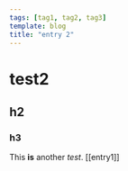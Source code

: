 ```yaml
---
tags: [tag1, tag2, tag3]
template: blog
title: "entry 2"
---
```


# test2

## h2

### h3
This **is** another *test*.
[[entry1]]
